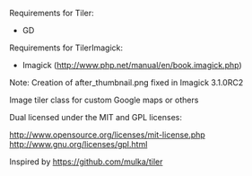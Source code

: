 Requirements for Tiler:

* GD

Requirements for TilerImagick:

* Imagick (http://www.php.net/manual/en/book.imagick.php)

Note:
Creation of after_thumbnail.png fixed in Imagick 3.1.0RC2

Image tiler class for custom Google maps or others

Dual licensed under the MIT and GPL licenses:

http://www.opensource.org/licenses/mit-license.php
http://www.gnu.org/licenses/gpl.html

Inspired by https://github.com/mulka/tiler